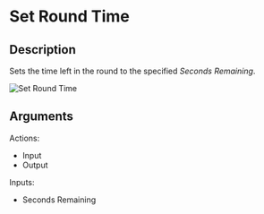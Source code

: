 # Set Round Time

## Description

Sets the time left in the round to the specified _Seconds Remaining_.

![Set Round Time](../../.gitbook/assets/images/scripting/game-mode/setroundtime.png)

## Arguments

Actions:

- Input
- Output

Inputs:

- Seconds Remaining
